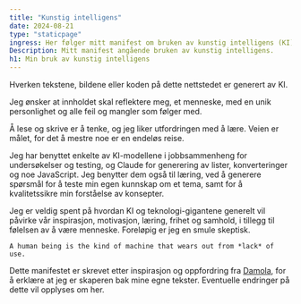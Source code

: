 ```yaml
---
title: "Kunstig intelligens"
date: 2024-08-21
type: "staticpage"
ingress: Her følger mitt manifest om bruken av kunstig intelligens (KI) på denne siden.
Description: Mitt manifest angående bruken av kunstig intelligens.
h1: Min bruk av kunstig intelligens
---
```


Hverken tekstene, bildene eller koden på dette nettstedet er generert av KI. 

Jeg ønsker at innholdet skal reflektere meg, et menneske, med en unik personlighet og alle feil og mangler som følger med. 

Å lese og skrive er å tenke, og jeg liker utfordringen med å lære. Veien er målet, for det å mestre noe er en endeløs reise.

Jeg har benyttet enkelte av KI-modellene i jobbsammenheng for undersøkelser og testing, og Claude for generering av lister, konverteringer og noe JavaScript. Jeg benytter dem også til læring, ved å generere spørsmål for å teste min egen kunnskap om et tema, samt for å kvalitetssikre min forståelse av konsepter.

Jeg er veldig spent på hvordan KI og teknologi-gigantene generelt vil påvirke vår inspirasjon, motivasjon, læring, frihet og samhold, i tillegg til følelsen av å være menneske. Foreløpig er jeg en smule skeptisk. 

```quote {author="George Leonard" source="«Mastery: The Keys to Success and Long-Term Fulfillment»" cite="https://www.adlibris.com/no/bok/mastery-the-keys-to-success-and-long-term-fulfillment-9780452267565"}
A human being is the kind of machine that wears out from *lack* of use.
```

Dette manifestet er skrevet etter inspirasjon og oppfordring fra [Damola](https://www.bydamo.la/p/ai-manifesto), for å erklære at jeg er skaperen bak mine egne tekster. Eventuelle endringer på dette vil opplyses om her. 

